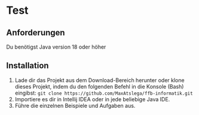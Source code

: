 # Test



## Anforderungen
Du benötigst Java version 18 oder höher

## Installation
1. Lade dir das Projekt aus dem Download-Bereich herunter oder klone dieses Projekt, indem du den folgenden Befehl in die Konsole (Bash) eingibst:
   `git clone https://github.com/MaxAtslega/ffb-informatik.git`
2. Importiere es dir in Intellij IDEA oder in jede beliebige Java IDE.
3. Führe die einzelnen Beispiele und Aufgaben aus.
